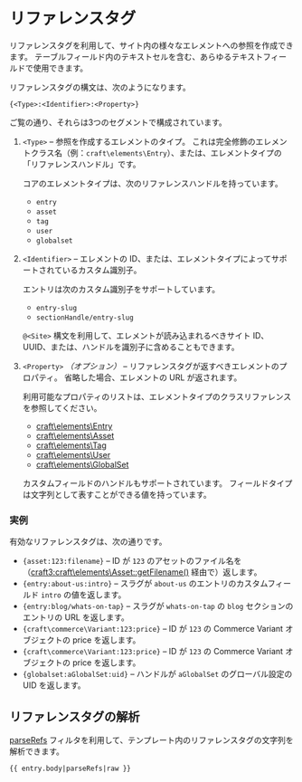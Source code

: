# リファレンスタグ

リファレンスタグを利用して、サイト内の様々なエレメントへの参照を作成できます。 テーブルフィールド内のテキストセルを含む、あらゆるテキストフィールドで使用できます。

リファレンスタグの構文は、次のようになります。

```twig
{<Type>:<Identifier>:<Property>}
```

ご覧の通り、それらは3つのセグメントで構成されています。

1.  `<Type>` – 参照を作成するエレメントのタイプ。 これは完全修飾のエレメントクラス名（例：`craft\elements\Entry`）、または、エレメントタイプの「リファレンスハンドル」です。

    コアのエレメントタイプは、次のリファレンスハンドルを持っています。

    - `entry`
    - `asset`
    - `tag`
    - `user`
    - `globalset`

2.  `<Identifier>` – エレメントの ID、または、エレメントタイプによってサポートされているカスタム識別子。

    エントリは次のカスタム識別子をサポートしています。

    - `entry-slug`
    - `sectionHandle/entry-slug`

    `@<Site>` 構文を利用して、エレメントが読み込まれるべきサイト ID、UUID、または、ハンドルを識別子に含めることもできます。

3.  `<Property>` _（オプション）_ – リファレンスタグが返すべきエレメントのプロパティ。 省略した場合、エレメントの URL が返されます。

    利用可能なプロパティのリストは、エレメントタイプのクラスリファレンスを参照してください。

    - [craft\elements\Entry](craft3:craft\elements\Entry#public-properties)
    - [craft\elements\Asset](craft3:craft\elements\Asset#public-properties)
    - [craft\elements\Tag](craft3:craft\elements\Tag#public-properties)
    - [craft\elements\User](craft3:craft\elements\User#public-properties)
    - [craft\elements\GlobalSet](craft3:craft\elements\GlobalSet#public-properties)

    カスタムフィールドのハンドルもサポートされています。 フィールドタイプは文字列として表すことができる値を持っています。

### 実例

有効なリファレンスタグは、次の通りです。

- `{asset:123:filename}` – ID が `123` のアセットのファイル名を（<craft3:craft\elements\Asset::getFilename()> 経由で）返します。
- `{entry:about-us:intro}` – スラグが `about-us` のエントリのカスタムフィールド `intro` の値を返します。
- `{entry:blog/whats-on-tap}` – スラグが `whats-on-tap` の `blog` セクションのエントリの URL を返します。
- `{craft\commerce\Variant:123:price}` – ID が `123` の Commerce Variant オブジェクトの price を返します。
- `{craft\commerce\Variant:123:price}` – ID が `123` の Commerce Variant オブジェクトの price を返します。
- `{globalset:aGlobalSet:uid}` – ハンドルが `aGlobalSet` のグローバル設定の UID を返します。

## リファレンスタグの解析

[parseRefs](dev/filters.md#parserefs) フィルタを利用して、テンプレート内のリファレンスタグの文字列を解析できます。

```twig
{{ entry.body|parseRefs|raw }}
```
